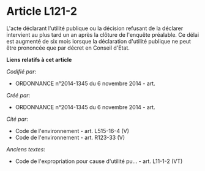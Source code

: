 # Article L121-2

L'acte déclarant l'utilité publique ou la décision refusant de la déclarer intervient au plus tard un an après la clôture de
l'enquête préalable. Ce délai est augmenté de six mois lorsque la déclaration d'utilité publique ne peut être prononcée que
par décret en Conseil d'Etat.

**Liens relatifs à cet article**

_Codifié par_:

  - ORDONNANCE n°2014-1345 du 6 novembre 2014 - art.

_Créé par_:

  - ORDONNANCE n°2014-1345 du 6 novembre 2014 - art.

_Cité par_:

  - Code de l'environnement - art. L515-16-4 (V)
  - Code de l'environnement - art. R123-33 (V)

_Anciens textes_:

  - Code de l'expropriation pour cause d'utilité pu... - art. L11-1-2 (VT)
